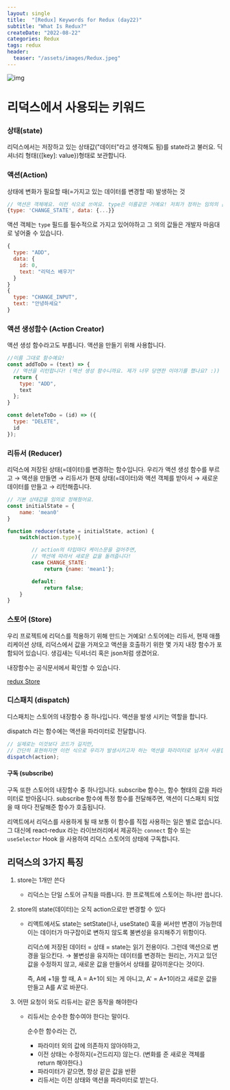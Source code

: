 ```yaml
---
layout: single
title:  "[Redux] Keywords for Redux (day22)" 
subtitle: "What Is Redux?"
createDate: "2022-08-22"
categories: Redux
tags: redux
header:
  teaser: "/assets/images/Redux.jpeg"
---
```


![img](https://velog.velcdn.com/images/danchoi/post/b3f6674f-6f68-4b61-98fd-527cc88648f1/image.jpeg)

# 리덕스에서 사용되는 키워드

### 상태(state)

리덕스에서는 저장하고 있는 상태값("데이터"라고 생각해도 됨)를 state라고 불러요. 딕셔너리 형태({[key]: value})형태로 보관합니다.

### 액션(Action)

상태에 변화가 필요할 때(=가지고 있는 데이터를 변경할 때) 발생하는 것

```javascript
// 액션은 객체예요. 이런 식으로 쓰여요. type은 이름같은 거예요! 저희가 정하는 임의의 문자열을 넣습니다.
{type: 'CHANGE_STATE', data: {...}}
```

액션 객체는 `type` 필드를 필수적으로 가지고 있어야하고 그 외의 값들은 개발자 마음대로 넣어줄 수 있습니다.

```javascript
{
  type: "ADD",
  data: {
    id: 0,
    text: "리덕스 배우기"
  }
}
{
  type: "CHANGE_INPUT",
  text: "안녕하세요"
}
```

### 액션 생성함수 (Action Creator)

액션 생성 함수라고도 부릅니다. 액션을 만들기 위해 사용합니다.

```javascript
//이름 그대로 함수예요!
const addToDo = (text) => {
  // 액션을 리턴합니다! (액션 생성 함수니까요. 제가 너무 당연한 이야기를 했나요? :))
  return {
    type: "ADD",
    text
  };
}

const deleteToDo = (id) => ({ 
  type: "DELETE",
  id
});
```

### 리듀서 (Reducer)

리덕스에 저장된 상태(=데이터)를 변경하는 함수입니다. 우리가 액션 생성 함수를 부르고 → 액션을 만들면 → 리듀서가 현재 상태(=데이터)와 액션 객체를 받아서 → 새로운 데이터를 만들고 → 리턴해줍니다.

```javascript
// 기본 상태값을 임의로 정해줬어요.
const initialState = {
	name: 'mean0'
}

function reducer(state = initialState, action) {
	switch(action.type){

		// action의 타입마다 케이스문을 걸어주면, 
		// 액션에 따라서 새로운 값을 돌려줍니다!
		case CHANGE_STATE: 
			return {name: 'mean1'};

		default: 
			return false;
	}	
}
```



### 스토어 (Store)

우리 프로젝트에 리덕스를 적용하기 위해 만드는 거예요! 스토어에는 리듀서, 현재 애플리케이션 상태, 리덕스에서 값을 가져오고 액션을 호출하기 위한 몇 가지 내장 함수가 포함되어 있습니다. 생김새는 딕셔너리 혹은 json처럼 생겼어요.

내장함수는 공식문서에서 확인할 수 있습니다.

[redux Store](https://ko.redux.js.org/api/store/)

### 디스패치 (dispatch)

디스패치는 스토어의 내장함수 중 하나입니다. 액션을 발생 시키는 역할을 합니다.

 dispatch 라는 함수에는 액션을 파라미터로 전달합니다.

```javascript
// 실제로는 이것보다 코드가 길지만, 
// 간단히 표현하자면 이런 식으로 우리가 발생시키고자 하는 액션을 파라미터로 넘겨서 사용합니다.
dispatch(action); 
```

#### 구독 (subscribe)

구독 또한 스토어의 내장함수 중 하나입니다. subscribe 함수는, 함수 형태의 값을 파라미터로 받아옵니다. subscribe 함수에 특정 함수를 전달해주면, 액션이 디스패치 되었을 때 마다 전달해준 함수가 호출됩니다. 

리액트에서 리덕스를 사용하게 될 때 보통 이 함수를 직접 사용하는 일은 별로 없습니다. 그 대신에 react-redux 라는 라이브러리에서 제공하는 `connect` 함수 또는 `useSelector` Hook 을 사용하여 리덕스 스토어의 상태에 구독합니다.



## 리덕스의 3가지 특징

1. store는 1개만 쓴다
   - 리덕스는 단일 스토어 규칙을 따릅니다. 한 프로젝트에 스토어는 하나만 씁니다.

2. store의 state(데이터)는 오직 action으로만 변경할 수 있다

   - 리액트에서도 state는 setState()나, useState() 훅을 써서만 변경이 가능한데 이는 데이터가 마구잡이로 변하지 않도록 불변성을 유지해주기 위함이다.  

     리덕스에 저장된 데이터 = 상태 = state는 읽기 전용이다. 그런데 액션으로 변경을 일으킨다. → 불변성을 유지하는 데이터를 변경하는 원리는, 가지고 있던 값을 수정하지 않고, 새로운 값을 만들어서 상태를 갈아끼운다는 것이다. 

     즉, A에 +1을 할 때, A = A+1이 되는 게 아니고, A' = A+1이라고 새로운 값을 만들고 A를 A'로 바꾼다.

3. 어떤 요청이 와도 리듀서는 같은 동작을 해야한다

   - 리듀서는 순수한 함수여야 한다는 말이다. 

     순수한 함수라는 건, 

     - 파라미터 외의 값에 의존하지 않아야하고, 
     - 이전 상태는 수정하지(=건드리지) 않는다. (변화를 준 새로운 객체를 return 해야한다.) 
     - 파라미터가 같으면, 항상 같은 값을 반환 
     - 리듀서는 이전 상태와 액션을 파라미터로 받는다.